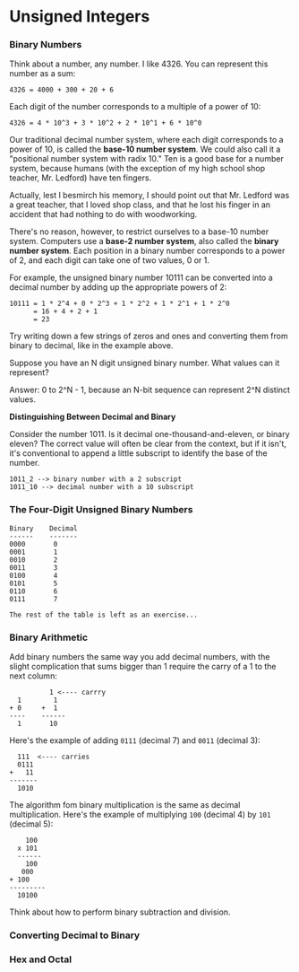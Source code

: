 # Unsigned Integers

### Binary Numbers

Think about a number, any number. I like 4326. You can represent this number as a sum:

```
4326 = 4000 + 300 + 20 + 6
```

Each digit of the number corresponds to a multiple of a power of 10:

```
4326 = 4 * 10^3 + 3 * 10^2 + 2 * 10^1 + 6 * 10^0
```

Our traditional decimal number system, where each digit corresponds to a power of 10, is called the **base-10 number system**. We could also call it a "positional number system with radix 10." Ten is a good base for a number system, because humans (with the exception of my high school shop teacher, Mr. Ledford) have ten fingers.

Actually, lest I besmirch his memory, I should point out that Mr. Ledford was a great teacher, that I loved shop class, and that he lost his finger in an accident that had nothing to do with woodworking.

There's no reason, however, to restrict ourselves to a base-10 number system. Computers use a **base-2 number system**, also called the **binary number system**. Each position in a binary number corresponds to a power of 2, and each digit can take one of two values, 0 or 1.

For example, the unsigned binary number 10111 can be converted into a decimal number by adding up the appropriate powers of 2:

```
10111 = 1 * 2^4 + 0 * 2^3 + 1 * 2^2 + 1 * 2^1 + 1 * 2^0
      = 16 + 4 + 2 + 1
      = 23
```

Try writing down a few strings of zeros and ones and converting them from binary to decimal, like in the example above.

Suppose you have an N digit unsigned binary number. What values can it represent?

Answer: 0 to 2^N - 1, because an N-bit sequence can represent 2^N distinct values.

**Distinguishing Between Decimal and Binary**

Consider the number 1011. Is it decimal one-thousand-and-eleven, or binary eleven? The correct value will often be clear from the context, but if it isn't, it's conventional to append a little subscript to identify the base of the number.

```
1011_2 --> binary number with a 2 subscript
1011_10 --> decimal number with a 10 subscript
```

### The Four-Digit Unsigned Binary Numbers

```
Binary    Decimal
------    -------
0000       0
0001       1
0010       2
0011       3
0100       4
0101       5
0110       6
0111       7

The rest of the table is left as an exercise...
```


### Binary Arithmetic

Add binary numbers the same way you add decimal numbers, with the slight complication that sums bigger than 1 require the carry of a 1 to the next column:

```
          1 <---- carrry
  1        1
+ 0     +  1
----    ------
  1       10
```

Here's the example of adding `0111` (decimal 7) and `0011` (decimal 3):

```
  111  <---- carries
  0111
+   11
-------
  1010
```

The algorithm fom binary multiplication is the same as decimal multiplication. Here's the example of multiplying `100` (decimal 4) by `101` (decimal 5):

```
    100
  x 101
  ------
    100
   000
+ 100
---------
  10100
```

Think about how to perform binary subtraction and division.

### Converting Decimal to Binary



### Hex and Octal
